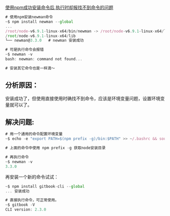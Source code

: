 [使用npm成功安装命令后,执行时却报找不到命令的问题](https://blog.csdn.net/wirelessqa/article/details/53393248)



```js
# 使用npm安装newman命令
~$ npm install newman --global
...
/root/node-v6.9.1-linux-x64/bin/newman -> /root/node-v6.9.1-linux-x64/lib/node_modules/newman/bin/newman.js
/root/node-v6.9.1-linux-x64/lib
└── newman@3.3.0   # newman 安装成功

# 可是执行命令会报错
~$ newman -v
bash: newman: command not found...

# 安装其它命令也是一样滴～

```



## **分析原因：**

安装成功了，但使用直接使用时确找不到命令，应该是环境变量问题，设置环境变量就可以了。

## **解决问题:**

```js
# 用一个通用的命令配置环境变量
~$ echo -e "export PATH=$(npm prefix -g)/bin:$PATH" >> ~/.bashrc && source ~/.bashrc

# 上面的命令中使用 npm prefix -g 获取node安装目录

# 再执行命令
~$ newman -v
3.3.0

```

再安装一个新的命令试试：

```js
~$ npm install gitbook-cli --global
... 安装成功

# 直接执行命令，可正常使用。
~$ gitbook -V
CLI version: 2.3.0
```



